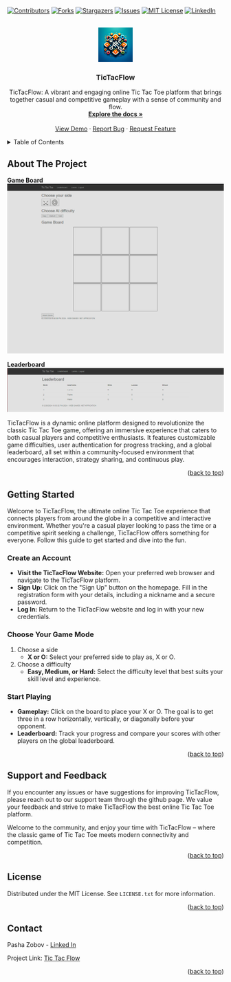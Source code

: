 <a name="readme-top"></a>

[![Contributors][contributors-shield]][contributors-url]
[![Forks][forks-shield]][forks-url]
[![Stargazers][stars-shield]][stars-url]
[![Issues][issues-shield]][issues-url]
[![MIT License][license-shield]][license-url]
[![LinkedIn][linkedin-shield]][linkedin-url]



<!-- PROJECT LOGO -->
<br />
<div align="center">
  <a href="https://github.com/Pavkv/PlayStationStoreDiscountBot">
    <img src="images/logo.webp" alt="Logo" width="80" height="80">
  </a>

<h3 align="center">TicTacFlow</h3>

  <p align="center">
    TicTacFlow: A vibrant and engaging online Tic Tac Toe platform that brings together casual and competitive gameplay with a sense of community and flow.
    <br />
    <a href="https://github.com/Pavkv/TicTacFlow"><strong>Explore the docs »</strong></a>
    <br />
    <br />
    <a href="https://tictacflow.azurewebsites.net">View Demo</a>
    ·
    <a href="https://github.com/Pavkv/TicTacFlow/issues">Report Bug</a>
    ·
    <a href="https://github.com/Pavkv/TicTacFlow/issues">Request Feature</a>
  </p>
</div>



<!-- TABLE OF CONTENTS -->
<details>
  <summary>Table of Contents</summary>
  <ol>
    <li>
      <a href="#about-the-project">About The Project</a>
      <ul>
        <li><a href="#built-with">Built With</a></li>
      </ul>
    </li>
    <li>
      <a href="#getting-started">Getting Started</a>
      <ul>
        <li><a href="#prerequisites">Prerequisites</a></li>
        <li><a href="#installation">Installation</a></li>
      </ul>
    </li>
    <li><a href="#usage">Usage</a></li>
    <li><a href="#roadmap">Roadmap</a></li>
    <li><a href="#contributing">Contributing</a></li>
    <li><a href="#license">License</a></li>
    <li><a href="#contact">Contact</a></li>
    <li><a href="#acknowledgments">Acknowledgments</a></li>
  </ol>
</details>



<!-- ABOUT THE PROJECT -->
## About The Project

**Game Board**
<img src="images/example_screenshot_1.png" alt="example">

**Leaderboard**
<img src="images/example_screenshot_2.png" alt="example">

TicTacFlow is a dynamic online platform designed to revolutionize the classic Tic Tac Toe game, offering an immersive experience that caters to both casual players and competitive enthusiasts. It features customizable game difficulties, user authentication for progress tracking, and a global leaderboard, all set within a community-focused environment that encourages interaction, strategy sharing, and continuous play.

<p align="right">(<a href="#readme-top">back to top</a>)</p>



<!-- GETTING STARTED -->
## Getting Started

Welcome to TicTacFlow, the ultimate online Tic Tac Toe experience that connects players from around the globe in a competitive and interactive environment. Whether you're a casual player looking to pass the time or a competitive spirit seeking a challenge, TicTacFlow offers something for everyone. Follow this guide to get started and dive into the fun.

### Create an Account

* **Visit the TicTacFlow Website:** Open your preferred web browser and navigate to the TicTacFlow platform.
* **Sign Up:** Click on the "Sign Up" button on the homepage. Fill in the registration form with your details, including a nickname and a secure password.
* **Log In:** Return to the TicTacFlow website and log in with your new credentials.

### Choose Your Game Mode

1. Choose a side
   * **X or O:** Select your preferred side to play as, X or O.
2. Choose a difficulty
    * **Easy, Medium, or Hard:** Select the difficulty level that best suits your skill level and experience.

### Start Playing

* **Gameplay:** Click on the board to place your X or O. The goal is to get three in a row horizontally, vertically, or diagonally before your opponent.
* **Leaderboard:** Track your progress and compare your scores with other players on the global leaderboard.

<p align="right">(<a href="#readme-top">back to top</a>)</p>

## Support and Feedback

If you encounter any issues or have suggestions for improving TicTacFlow, please reach out to our support team through the github page. We value your feedback and strive to make TicTacFlow the best online Tic Tac Toe platform.

Welcome to the community, and enjoy your time with TicTacFlow – where the classic game of Tic Tac Toe meets modern connectivity and competition.

<p align="right">(<a href="#readme-top">back to top</a>)</p>

<!-- LICENSE -->
## License

Distributed under the MIT License. See `LICENSE.txt` for more information.

<p align="right">(<a href="#readme-top">back to top</a>)</p>


<!-- CONTACT -->
## Contact

Pasha Zobov - [Linked In](https://www.linkedin.com/in/pavel-zobov-3a6365230/)

Project Link: [Tic Tac Flow]([https://tictacflow.azurewebsites.net])

<p align="right">(<a href="#readme-top">back to top</a>)</p>


<!-- MARKDOWN LINKS & IMAGES -->
<!-- https://www.markdownguide.org/basic-syntax/#reference-style-links -->
[contributors-shield]: https://img.shields.io/github/contributors/Pavkv/PlayStationStoreDiscountBot.svg?style=for-the-badge
[contributors-url]: https://github.com/Pavkv/PlayStationStoreDiscountBot/graphs/contributors
[forks-shield]: https://img.shields.io/github/forks/Pavkv/PlayStationStoreDiscountBot.svg?style=for-the-badge
[forks-url]: https://github.com/Pavkv/PlayStationStoreDiscountBot/network/members
[stars-shield]: https://img.shields.io/github/stars/Pavkv/PlayStationStoreDiscountBot.svg?style=for-the-badge
[stars-url]: https://github.com/Pavkv/PlayStationStoreDiscountBot/stargazers
[issues-shield]: https://img.shields.io/github/issues/Pavkv/PlayStationStoreDiscountBot.svg?style=for-the-badge
[issues-url]: https://github.com/Pavkv/PlayStationStoreDiscountBot/issues
[license-shield]: https://img.shields.io/github/license/Pavkv/PlayStationStoreDiscountBot.svg?style=for-the-badge
[license-url]: https://github.com/Pavkv/PlayStationStoreDiscountBot/blob/master/LICENSE.txt
[linkedin-shield]: https://img.shields.io/badge/-LinkedIn-black.svg?style=for-the-badge&logo=linkedin&colorB=555
[linkedin-url]: https://www.linkedin.com/in/pavel-zobov-3a6365230/
[product-screenshot]: images\example_screenshot.png
